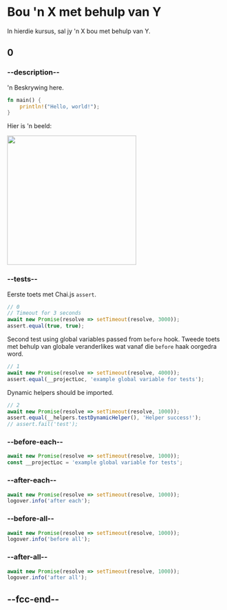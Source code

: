 # Bou 'n X met behulp van Y

In hierdie kursus, sal jy 'n X bou met behulp van Y.

## 0

### --description--

'n Beskrywing here.

```rust
fn main() {
    println!("Hello, world!");
}
```

Hier is 'n beeld:

<img src="../../images/fcc_primary_large.png" width="300px" />

### --tests--

Eerste toets met Chai.js `assert`.

```js
// 0
// Timeout for 3 seconds
await new Promise(resolve => setTimeout(resolve, 3000));
assert.equal(true, true);
```

Second test using global variables passed from `before` hook.
Tweede toets met behulp van globale veranderlikes wat vanaf die `before` haak oorgedra word.

```js
// 1
await new Promise(resolve => setTimeout(resolve, 4000));
assert.equal(__projectLoc, 'example global variable for tests');
```

Dynamic helpers should be imported.

```js
// 2
await new Promise(resolve => setTimeout(resolve, 1000));
assert.equal(__helpers.testDynamicHelper(), 'Helper success!');
// assert.fail('test');
```

### --before-each--

```js
await new Promise(resolve => setTimeout(resolve, 1000));
const __projectLoc = 'example global variable for tests';
```

### --after-each--

```js
await new Promise(resolve => setTimeout(resolve, 1000));
logover.info('after each');
```

### --before-all--

```js
await new Promise(resolve => setTimeout(resolve, 1000));
logover.info('before all');
```

### --after-all--

```js
await new Promise(resolve => setTimeout(resolve, 1000));
logover.info('after all');
```

## --fcc-end--
